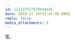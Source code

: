 ```yaml
---
id: 111137527879444456
date: 2010-12-16T15:47:00.000Z
reply: false
media_attachments: 0
---
```


雪。 ​​​​

